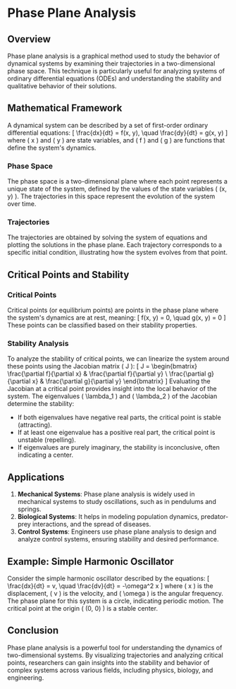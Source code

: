 
# Phase Plane Analysis

## Overview
Phase plane analysis is a graphical method used to study the behavior of dynamical systems by examining their trajectories in a two-dimensional phase space. This technique is particularly useful for analyzing systems of ordinary differential equations (ODEs) and understanding the stability and qualitative behavior of their solutions.

## Mathematical Framework
A dynamical system can be described by a set of first-order ordinary differential equations:
\[
\frac{dx}{dt} = f(x, y), \quad \frac{dy}{dt} = g(x, y)
\]
where \( x \) and \( y \) are state variables, and \( f \) and \( g \) are functions that define the system's dynamics.

### Phase Space
The phase space is a two-dimensional plane where each point represents a unique state of the system, defined by the values of the state variables \( (x, y) \). The trajectories in this space represent the evolution of the system over time.

### Trajectories
The trajectories are obtained by solving the system of equations and plotting the solutions in the phase plane. Each trajectory corresponds to a specific initial condition, illustrating how the system evolves from that point.

## Critical Points and Stability
### Critical Points
Critical points (or equilibrium points) are points in the phase plane where the system's dynamics are at rest, meaning:
\[
f(x, y) = 0, \quad g(x, y) = 0
\]
These points can be classified based on their stability properties.

### Stability Analysis
To analyze the stability of critical points, we can linearize the system around these points using the Jacobian matrix \( J \):
\[
J = \begin{bmatrix}
\frac{\partial f}{\partial x} & \frac{\partial f}{\partial y} \\
\frac{\partial g}{\partial x} & \frac{\partial g}{\partial y}
\end{bmatrix}
\]
Evaluating the Jacobian at a critical point provides insight into the local behavior of the system. The eigenvalues \( \lambda_1 \) and \( \lambda_2 \) of the Jacobian determine the stability:
- If both eigenvalues have negative real parts, the critical point is stable (attracting).
- If at least one eigenvalue has a positive real part, the critical point is unstable (repelling).
- If eigenvalues are purely imaginary, the stability is inconclusive, often indicating a center.

## Applications
1. **Mechanical Systems**: Phase plane analysis is widely used in mechanical systems to study oscillations, such as in pendulums and springs.
2. **Biological Systems**: It helps in modeling population dynamics, predator-prey interactions, and the spread of diseases.
3. **Control Systems**: Engineers use phase plane analysis to design and analyze control systems, ensuring stability and desired performance.

## Example: Simple Harmonic Oscillator
Consider the simple harmonic oscillator described by the equations:
\[
\frac{dx}{dt} = v, \quad \frac{dv}{dt} = -\omega^2 x
\]
where \( x \) is the displacement, \( v \) is the velocity, and \( \omega \) is the angular frequency. The phase plane for this system is a circle, indicating periodic motion. The critical point at the origin \( (0, 0) \) is a stable center.

## Conclusion
Phase plane analysis is a powerful tool for understanding the dynamics of two-dimensional systems. By visualizing trajectories and analyzing critical points, researchers can gain insights into the stability and behavior of complex systems across various fields, including physics, biology, and engineering.
